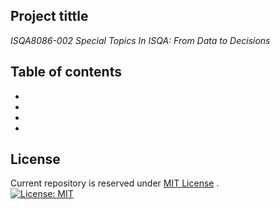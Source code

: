 ## Project tittle
*ISQA8086-002* _Special Topics In ISQA: From Data to Decisions_

## Table of contents
* 
* 
* 
*

## License
Current repository is reserved under
[MIT License](https://github.com/angular/angular.js/blob/master/LICENSE) .    
[![License: MIT](https://img.shields.io/badge/License-MIT-yellow.svg)](https://opensource.org/licenses/MIT)
